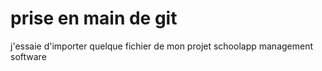# prise en main de git
j'essaie d'importer quelque fichier de mon projet schoolapp management software
